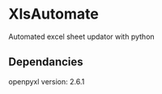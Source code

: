 # XlsAutomate
Automated excel sheet updator with python

## Dependancies
openpyxl    version: 2.6.1
